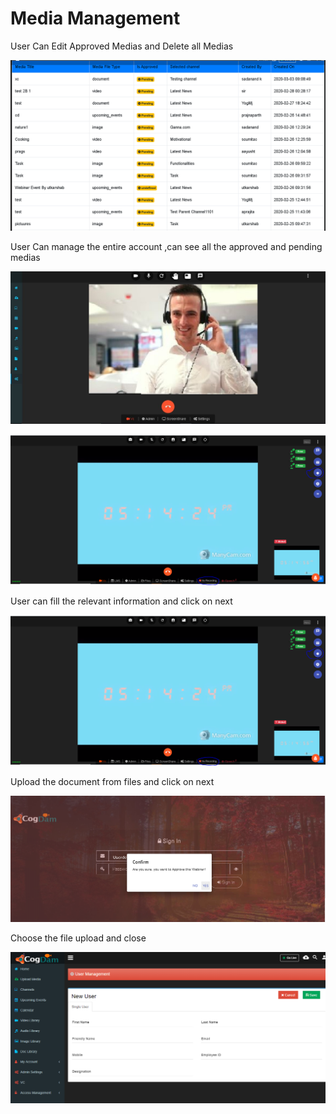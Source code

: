 # Media Management

User Can Edit Approved Medias and Delete all Medias

![](../.gitbook/assets/image%20%28239%29.png)

User Can manage the entire account ,can see all the approved and pending medias

![](../.gitbook/assets/image%20%2877%29.png)

![](../.gitbook/assets/image%20%28248%29.png)

User can fill the relevant information and click on next

![](../.gitbook/assets/image%20%28184%29.png)

Upload the document from files and click on next

![](../.gitbook/assets/image%20%28137%29.png)

Choose the file upload and close

![](../.gitbook/assets/image%20%2822%29.png)



